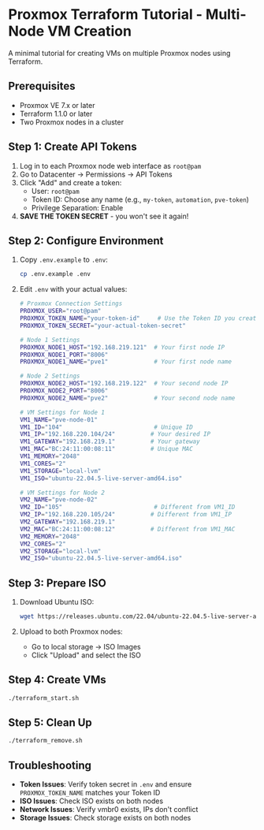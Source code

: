 # Proxmox Terraform Tutorial - Multi-Node VM Creation

A minimal tutorial for creating VMs on multiple Proxmox nodes using Terraform.

## Prerequisites

- Proxmox VE 7.x or later
- Terraform 1.1.0 or later
- Two Proxmox nodes in a cluster

## Step 1: Create API Tokens

1. Log in to each Proxmox node web interface as `root@pam`
2. Go to Datacenter → Permissions → API Tokens
3. Click "Add" and create a token:
   - User: `root@pam`
   - Token ID: Choose any name (e.g., `my-token`, `automation`, `pve-token`)
   - Privilege Separation: Enable
4. **SAVE THE TOKEN SECRET** - you won't see it again!

## Step 2: Configure Environment

1. Copy `.env.example` to `.env`:
   ```bash
   cp .env.example .env
   ```

2. Edit `.env` with your actual values:
   ```bash
   # Proxmox Connection Settings
   PROXMOX_USER="root@pam"
   PROXMOX_TOKEN_NAME="your-token-id"     # Use the Token ID you created above
   PROXMOX_TOKEN_SECRET="your-actual-token-secret"

   # Node 1 Settings
   PROXMOX_NODE1_HOST="192.168.219.121"  # Your first node IP
   PROXMOX_NODE1_PORT="8006"
   PROXMOX_NODE1_NAME="pve1"             # Your first node name

   # Node 2 Settings
   PROXMOX_NODE2_HOST="192.168.219.122"  # Your second node IP
   PROXMOX_NODE2_PORT="8006"
   PROXMOX_NODE2_NAME="pve2"             # Your second node name

   # VM Settings for Node 1
   VM1_NAME="pve-node-01"
   VM1_ID="104"                          # Unique ID
   VM1_IP="192.168.220.104/24"          # Your desired IP
   VM1_GATEWAY="192.168.219.1"          # Your gateway
   VM1_MAC="BC:24:11:00:08:11"          # Unique MAC
   VM1_MEMORY="2048"
   VM1_CORES="2"
   VM1_STORAGE="local-lvm"
   VM1_ISO="ubuntu-22.04.5-live-server-amd64.iso"

   # VM Settings for Node 2
   VM2_NAME="pve-node-02"
   VM2_ID="105"                          # Different from VM1_ID
   VM2_IP="192.168.220.105/24"          # Different from VM1_IP
   VM2_GATEWAY="192.168.219.1"
   VM2_MAC="BC:24:11:00:08:12"          # Different from VM1_MAC
   VM2_MEMORY="2048"
   VM2_CORES="2"
   VM2_STORAGE="local-lvm"
   VM2_ISO="ubuntu-22.04.5-live-server-amd64.iso"
   ```

## Step 3: Prepare ISO

1. Download Ubuntu ISO:
   ```bash
   wget https://releases.ubuntu.com/22.04/ubuntu-22.04.5-live-server-amd64.iso
   ```

2. Upload to both Proxmox nodes:
   - Go to local storage → ISO Images
   - Click "Upload" and select the ISO

## Step 4: Create VMs

```bash
./terraform_start.sh
```

## Step 5: Clean Up

```bash
./terraform_remove.sh
```

## Troubleshooting

- **Token Issues**: Verify token secret in `.env` and ensure `PROXMOX_TOKEN_NAME` matches your Token ID
- **ISO Issues**: Check ISO exists on both nodes
- **Network Issues**: Verify vmbr0 exists, IPs don't conflict
- **Storage Issues**: Check storage exists on both nodes 